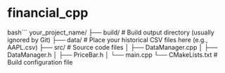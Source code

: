 # financial_cpp
bash```
your_project_name/
├── build/          # Build output directory (usually ignored by Git)
├── data/           # Place your historical CSV files here (e.g., AAPL.csv)
├── src/            # Source code files
│   ├── DataManager.cpp
│   ├── DataManager.h
│   ├── PriceBar.h
│   └── main.cpp
└── CMakeLists.txt  # Build configuration file
```
